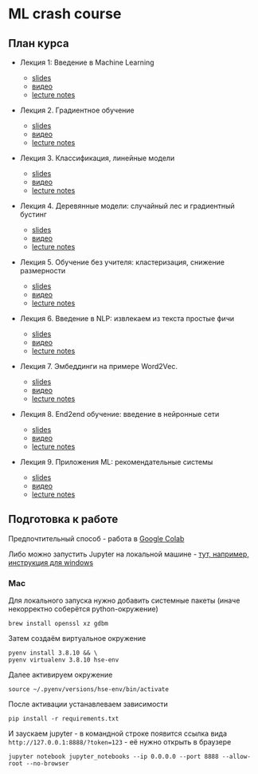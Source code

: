 # ML crash course

## План курса

* Лекция 1: Введение в Machine Learning
    * [slides](https://docs.google.com/presentation/d/17lCrDPFqPzrxco9NOdgBCx_1ewLJ7iQ9/edit#slide=id.p1)
    * [видео](https://youtu.be/_BSlnZzlng4)
    * [lecture notes](./lecture_notes/ml_intro.md)
    
* Лекция 2. Градиентное обучение
    * [slides]()
    * [видео]()
    * [lecture notes](./lecture_notes/gradient_descent.md)
    
* Лекция 3. Классификация, линейные модели
    * [slides]()
    * [видео]()
    * [lecture notes](./lecture_notes/)
    
* Лекция 4. Деревянные модели: случайный лес и градиентный бустинг
    * [slides]()
    * [видео]()
    * [lecture notes](./lecture_notes/)
    
* Лекция 5. Обучение без учителя: кластеризация, снижение размерности
    * [slides]()
    * [видео]()
    * [lecture notes](./lecture_notes/)
    
* Лекция 6. Введение в NLP: извлекаем из текста простые фичи
    * [slides]()
    * [видео]()
    * [lecture notes](./lecture_notes/)
    
* Лекция 7. Эмбеддинги на примере Word2Vec.
    * [slides]()
    * [видео]()
    * [lecture notes](./lecture_notes/)
    
* Лекция 8. End2end обучение: введение в нейронные сети
    * [slides]()
    * [видео]()
    * [lecture notes](./lecture_notes/)
    
* Лекция 9. Приложения ML: рекомендательные системы
    * [slides]()
    * [видео]()
    * [lecture notes](./lecture_notes/)


## Подготовка к работе

Предпочтительный способ - работа в [Google Colab](https://colab.research.google.com/)

Либо можно  запустить Jupyter на локальной машине - [тут, например, инструкция для windows](https://medium.com/@neuralnets/beginners-quick-guide-for-handling-issues-launching-jupyter-notebook-for-python-using-anaconda-8be3d57a209b)

### Mac

Для локального запуска нужно добавить системные пакеты (иначе некорректно соберётся python-окружение)
```shell
brew install openssl xz gdbm
```

Затем создаём виртуальное окружение

```shell
pyenv install 3.8.10 && \
pyenv virtualenv 3.8.10 hse-env
```

Далее активируем окружение
```shell
source ~/.pyenv/versions/hse-env/bin/activate
```

После активации устанавлеваем зависимости
```shell
pip install -r requirements.txt
```

И заускаем jupyter - в командной строке появится ссылка вида `http://127.0.0.1:8888/?token=123` - её нужно открыть в браузере
```shell
jupyter notebook jupyter_notebooks --ip 0.0.0.0 --port 8888 --allow-root --no-browser
```